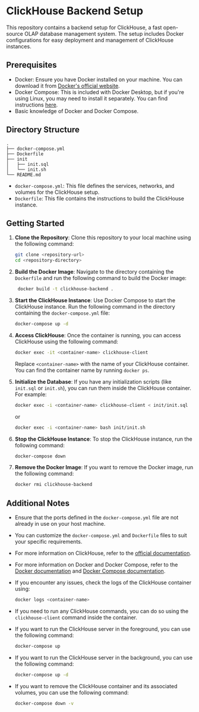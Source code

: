 <!-- create readme file for this backend and docker setup for clickhouse  -->
# ClickHouse Backend Setup
This repository contains a backend setup for ClickHouse, a fast open-source OLAP database management system. The setup includes Docker configurations for easy deployment and management of ClickHouse instances.
## Prerequisites
- Docker: Ensure you have Docker installed on your machine. You can download it from [Docker's official website](https://www.docker.com/get-started).
- Docker Compose: This is included with Docker Desktop, but if you're using Linux, you may need to install it separately. You can find instructions [here](https://docs.docker.com/compose/install/).
- Basic knowledge of Docker and Docker Compose.
## Directory Structure

```
.
├── docker-compose.yml
├── Dockerfile
├── init
│   ├── init.sql
│   └── init.sh
└── README.md   
```
- `docker-compose.yml`: This file defines the services, networks, and volumes for the ClickHouse setup.
- `Dockerfile`: This file contains the instructions to build the  ClickHouse instance.
## Getting Started

1. **Clone the Repository**: Clone this repository to your local machine using the following command:
   ```bash
   git clone <repository-url>
   cd <repository-directory>
   ```
2. **Build the Docker Image**: Navigate to the directory containing the `Dockerfile` and run the following command to build the Docker image:
   ```bash
    docker build -t clickhouse-backend .
    ```
3. **Start the ClickHouse Instance**: Use Docker Compose to start the ClickHouse instance. Run the following command in the directory containing the `docker-compose.yml` file:
    ```bash
    docker-compose up -d
    ```
4. **Access ClickHouse**: Once the container is running, you can access ClickHouse using the following command:
    ```bash
    docker exec -it <container-name> clickhouse-client
    ```
   Replace `<container-name>` with the name of your ClickHouse container. You can find the container name by running `docker ps`.
    

5. **Initialize the Database**: If you have any initialization scripts (like `init.sql` or `init.sh`), you can run them inside the ClickHouse container. For example:
    ```bash
    docker exec -i <container-name> clickhouse-client < init/init.sql
    ```
   or
    ```bash
    docker exec -i <container-name> bash init/init.sh
    ```
6. **Stop the ClickHouse Instance**: To stop the ClickHouse instance, run the following command:
    ```bash
    docker-compose down
    ```
7. **Remove the Docker Image**: If you want to remove the Docker image, run the following command:
    ```bash
    docker rmi clickhouse-backend
    ```
## Additional Notes
- Ensure that the ports defined in the `docker-compose.yml` file are not already in use on your host machine.
- You can customize the `docker-compose.yml` and `Dockerfile` files to suit your specific requirements.
- For more information on ClickHouse, refer to the [official documentation](https://clickhouse.com/docs/en/).
- For more information on Docker and Docker Compose, refer to the [Docker documentation](https://docs.docker.com/) and [Docker Compose documentation](https://docs.docker.com/compose/).
- If you encounter any issues, check the logs of the ClickHouse container using:
    ```bash
    docker logs <container-name>
    ```
- If you need to run any ClickHouse commands, you can do so using the `clickhouse-client` command inside the container.
- If you want to run the ClickHouse server in the foreground, you can use the following command:
    ```bash
    docker-compose up
    ```

- If you want to run the ClickHouse server in the background, you can use the following command:
    ```bash
    docker-compose up -d
    ```

- If you want to remove the ClickHouse container and its associated volumes, you can use the following command:
    ```bash
    docker-compose down -v
    ```
 





